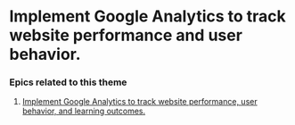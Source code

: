 # Implement Google Analytics to track website performance and user behavior.

### Epics related to this theme
1. [Implement Google Analytics to track website performance, user behavior, and learning outcomes.](epics/e3.md)